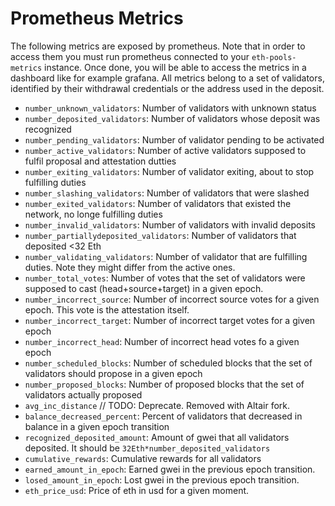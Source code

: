 # Prometheus Metrics

The following metrics are exposed by prometheus. Note that in order to access them you must run prometheus connected to your `eth-pools-metrics` instance. Once done, you will be able to access the metrics in a dashboard like for example grafana. All metrics belong to a set of validators, identified by their withdrawal credentials or the address used in the deposit.

* `number_unknown_validators`: Number of validators with unknown status
* `number_deposited_validators`: Number of validators whose deposit was recognized
* `number_pending_validators`: Number of validator pending to be activated
* `number_active_validators`: Number of active validators supposed to fulfil proposal and attestation dutties
* `number_exiting_validators`: Number of validator exiting, about to stop fulfilling duties
* `number_slashing_validators`: Number of validators that were slashed
* `number_exited_validators`: Number of validators that existed the network, no longe fulfilling duties
* `number_invalid_validators`: Number of validators with invalid deposits
* `number_partiallydeposited_validators`: Number of validators that deposited <32 Eth
* `number_validating_validators`: Number of validator that are fulfilling duties. Note they might differ from the active ones.
* `number_total_votes`: Number of votes that the set of validators were supposed to cast (head+source+target) in a given epoch.
* `number_incorrect_source`: Number of incorrect source votes for a given epoch. This vote is the attestation itself.
* `number_incorrect_target`: Number of incorrect target votes for a given epoch
* `number_incorrect_head`: Number of incorrect head votes fo a given epoch
* `number_scheduled_blocks`: Number of scheduled blocks that the set of validators should propose in a given epoch
* `number_proposed_blocks`: Number of proposed blocks that the set of validators actually proposed
* `avg_inc_distance` // TODO: Deprecate. Removed with Altair fork.
* `balance_decreased_percent`: Percent of validators that decreased in balance in a given epoch transition
* `recognized_deposited_amount`: Amount of gwei that all validators deposited. It should be `32Eth*number_deposited_validators`
* `cumulative_rewards`: Cumulative rewards for all validators
* `earned_amount_in_epoch`: Earned gwei in the previous epoch transition.
* `losed_amount_in_epoch`: Lost gwei in the previous epoch transition.
* `eth_price_usd`: Price of eth in usd for a given moment.
